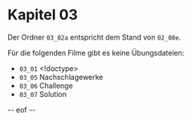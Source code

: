 # Kapitel 03

Der Ordner `03_02a` entspricht dem Stand von `02_08e`. 

Für die folgenden Filme gibt es keine Übungsdateien: 
- `03_01` <!doctype> 
- `03_05` Nachschlagewerke
- `03_06` Challenge 
- `03_07` Solution 

-- eof --